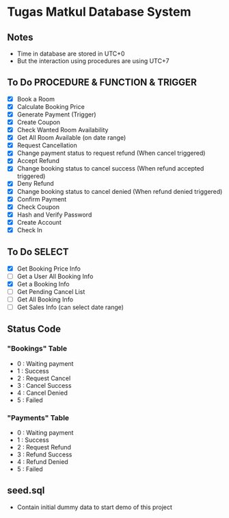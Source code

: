 # Tugas Matkul Database System

## Notes
- Time in database are stored in UTC+0
- But the interaction using procedures are using UTC+7

## To Do PROCEDURE & FUNCTION & TRIGGER
- [x] Book a Room
- [x] Calculate Booking Price
- [x] Generate Payment (Trigger)
- [x] Create Coupon
- [x] Check Wanted Room Availability
- [x] Get All Room Available (on date range)
- [x] Request Cancellation
- [x] Change payment status to request refund (When cancel triggered)
- [x] Accept Refund 
- [x] Change booking status to cancel success (When refund accepted triggered)
- [x] Deny Refund 
- [x] Change booking status to cancel denied (When refund denied triggered)
- [x] Confirm Payment
- [x] Check Coupon
- [x] Hash and Verify Password
- [x] Create Account
- [x] Check In

## To Do SELECT
- [x] Get Booking Price Info
- [ ] Get a User All Booking Info
- [x] Get a Booking Info
- [ ] Get Pending Cancel List
- [ ] Get All Booking Info
- [ ] Get Sales Info (can select date range)

## Status Code
### "Bookings" Table
- 0 : Waiting payment
- 1 : Success
- 2 : Request Cancel
- 3 : Cancel Success
- 4 : Cancel Denied
- 5 : Failed

### "Payments" Table
- 0 : Waiting payment
- 1 : Success
- 2 : Request Refund
- 3 : Refund Success
- 4 : Refund Denied
- 5 : Failed

## seed.sql
- Contain initial dummy data to start demo of this project